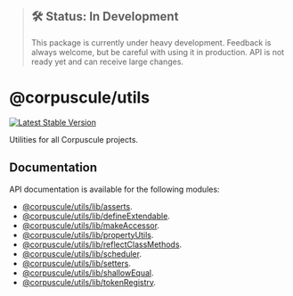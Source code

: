 > ## 🛠 Status: In Development
> This package is currently under heavy development. Feedback is always welcome, but be careful with
using it in production. API is not ready yet and can receive large changes.

# @corpuscule/utils
[![Latest Stable Version](https://img.shields.io/npm/v/@corpuscule/utils.svg)](https://www.npmjs.com/package/@corpuscule/utils)

Utilities for all Corpuscule projects.

## Documentation
API documentation is available for the following modules:
* [@corpuscule/utils/lib/asserts](./docs/asserts.md).
* [@corpuscule/utils/lib/defineExtendable](./docs/defineExtendable.md).
* [@corpuscule/utils/lib/makeAccessor](./docs/makeAccessors.md).
* [@corpuscule/utils/lib/propertyUtils](./docs/propertyUtils.md).
* [@corpuscule/utils/lib/reflectClassMethods](./docs/reflectClassMethods.md).
* [@corpuscule/utils/lib/scheduler](./docs/scheduler.md).
* [@corpuscule/utils/lib/setters](./docs/setters.md).
* [@corpuscule/utils/lib/shallowEqual](./docs/shallowEqual.md).
* [@corpuscule/utils/lib/tokenRegistry](./docs/tokenRegistry.md).
